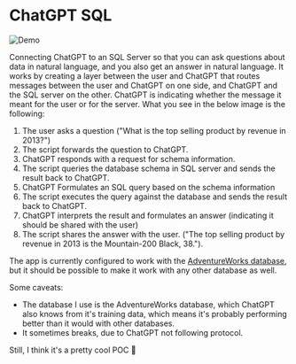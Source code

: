 # ChatGPT SQL

![Demo](https://s2.gifyu.com/images/chatgpt-sql-demo.gif)

Connecting ChatGPT to an SQL Server so that you can ask questions about data in natural language, and you also get an answer in natural language.  It works by creating a layer between the user and ChatGPT that routes messages between the user and ChatGPT on one side, and ChatGPT and the SQL server on the other. ChatGPT is indicating whether the message it meant for the user or for the server. What you see in the below image is the following:

1. The user asks a question ("What is the top selling product by revenue in 2013?")
2. The script forwards the question to ChatGPT.
3. ChatGPT responds with a request for schema information.
4. The script queries the database schema in SQL server and sends the result back to ChatGPT.
5. ChatGPT Formulates an SQL query based on the schema information
6. The script executes the query against the database and sends the result back to ChatGPT.
7. ChatGPT interprets the result and formulates an answer (indicating it should be shared with the user)
8. The script shares the answer with the user. ("The top selling product by revenue in 2013 is the Mountain-200 Black, 38.").

The app is currently configured to work with the [AdventureWorks database](https://learn.microsoft.com/en-us/sql/samples/adventureworks-install-configure?view=sql-server-ver16&tabs=ssms), but it should be possible to make it work with any other database as well.

Some caveats:
* The database I use is the AdventureWorks database, which ChatGPT also knows from it's training data, which means it's probably performing better than it would with other databases.
* It sometimes breaks, due to ChatGPT not following protocol.

Still, I think it's a pretty cool POC :slightly_smiling_face:

